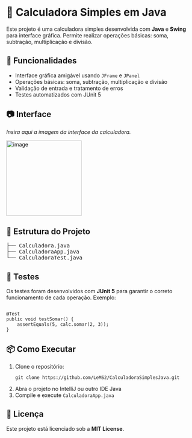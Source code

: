 <h1>🧮 Calculadora Simples em Java</h1>

<p>Este projeto é uma calculadora simples desenvolvida com <strong>Java</strong> e <strong>Swing</strong> para interface gráfica. Permite realizar operações básicas: soma, subtração, multiplicação e divisão.</p>

<h2>🚀 Funcionalidades</h2>
<ul>
    <li>Interface gráfica amigável usando <code>JFrame</code> e <code>JPanel</code></li>
    <li>Operações básicas: soma, subtração, multiplicação e divisão</li>
    <li>Validação de entrada e tratamento de erros</li>
    <li>Testes automatizados com JUnit 5</li>
</ul>

<h2>📷 Interface</h2>
<div class="screenshot">
    <p><em>Insira aqui a imagem da interface da calculadora.</em></p>
    <img width="200" height="200" alt="image" src="https://github.com/user-attachments/assets/88dd1b79-8124-486b-8db6-550aeb32c4da" />

</div>

<h2>📁 Estrutura do Projeto</h2>
<pre>
├── Calculadora.java
├── CalculadoraApp.java
└── CalculadoraTest.java
</pre>

<h2>🧪 Testes</h2>
<p>Os testes foram desenvolvidos com <strong>JUnit 5</strong> para garantir o correto funcionamento de cada operação. Exemplo:</p>
<pre><code>
@Test
public void testSomar() {
    assertEquals(5, calc.somar(2, 3));
}
</code></pre>

<h2>📦 Como Executar</h2>
<ol>
    <li>Clone o repositório:</li>
    <pre><code>git clone https://github.com/LeMS2/CalculadoraSimplesJava.git</code></pre>
    <li>Abra o projeto no IntelliJ ou outro IDE Java</li>
    <li>Compile e execute <code>CalculadoraApp.java</code></li>
</ol>

<h2>📝 Licença</h2>
<p>Este projeto está licenciado sob a <strong>MIT License</strong>.</p>

</body>
</html>
 
